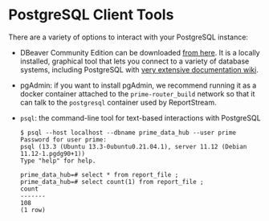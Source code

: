 # PostgreSQL Client Tools

There are a variety of options to interact with your PostgreSQL instance:

* DBeaver Community Edition can be downloaded [from here](https://dbeaver.io/download/). It is a locally installed, graphical tool that lets you connect to a variety of database systems, including PostgreSQL with [very extensive documentation wiki](https://github.com/dbeaver/dbeaver/wiki).
* pgAdmin: if you want to install pgAdmin, we recommend running it as a docker container attached to the `prime-router_build` network so that it can talk to the `postgresql` container used by ReportStream.
* `psql`: the command-line tool for text-based interactions with PostgreSQL

    ```
    $ psql --host localhost --dbname prime_data_hub --user prime
    Password for user prime:
    psql (13.3 (Ubuntu 13.3-0ubuntu0.21.04.1), server 11.12 (Debian 11.12-1.pgdg90+1))
    Type "help" for help.

    prime_data_hub=# select * from report_file ;
    prime_data_hub=# select count(1) from report_file ;
    count
    -------
    108
    (1 row)
    ```
